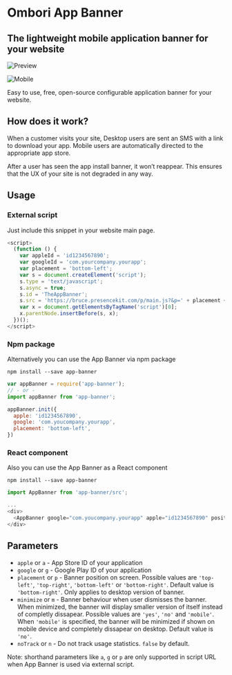 # Ombori App Banner

## The lightweight mobile application banner for your website

![Preview](http://next.ombori.com/static/images/preview-desktop.svg "App Banner Example")

![Mobile](http://next.ombori.com/static/images/mobile.svg "Mobile Banner Example")

Easy to use, free, open-source configurable application banner for your website.

## How does it work?

When a customer visits your site, Desktop users are sent an SMS with a link to download your app.
Mobile users are automatically directed to the appropriate app store.

After a user has seen the app install banner, it won’t reappear. This ensures that the UX of your site is not degraded in any way.

## Usage
### External script

Just include this snippet in your website main page.

```javascript
<script>
  (function () {
    var appleId = 'id1234567890';
    var googleId = 'com.yourcompany.yourapp';
    var placement = 'bottom-left';
    var s = document.createElement('script');
    s.type = 'text/javascript';
    s.async = true;
    s.id = 'TheAppBanner';
    s.src = 'https://bruce.presencekit.com/p/main.js?&p=' + placement + '&apple=' + appleId + '&google=' + googleId;
    var x = document.getElementsByTagName('script')[0];
    x.parentNode.insertBefore(s, x);
  })();
</script>
```

### Npm package

Alternatively you can use the App Banner via npm package

```
npm install --save app-banner
```

```javascript
var appBanner = require('app-banner');
// - or -
import appBanner from 'app-banner';

appBanner.init({
  apple: 'id1234567890',
  google: 'com.youcompany.yourapp',
  placement: 'bottom-left',
})
```

### React component

Also you can use the App Banner as a React component
```
npm install --save app-banner
```

```javascript
import AppBanner from 'app-banner/src';

...
<div>
  <AppBanner google="com.youcompany.yourapp" apple="id1234567890" position="bottom-left" />
</div>
```

## Parameters

  * `apple` or `a` - App Store ID of your application
  * `google` or `g` - Google Play ID of your application
  * `placement` or `p` - Banner position on screen. Possible values are `'top-left'`, `'top-right'`, `'bottom-left'` or `'bottom-right'`. Default value is `'bottom-right'`. Only applies to desktop version of banner.
  * `minimize` or `m` - Banner behaviour when user dismisses the banner. When minimized, the banner will display smaller version of itself instead of completly dissapear. Possible values are `'yes'`, `'no'` and `'mobile'`. When `'mobile'` is specified, the banner will be minimized if shown on mobile device and completely dissapear on desktop. Default value is `'no'`.
  * `noTrack` or `n` - Do not track usage statistics. `false` by default.

Note: shorthand parameters like `a`, `g` or `p` are only supported in script URL when App Banner is used via external script.